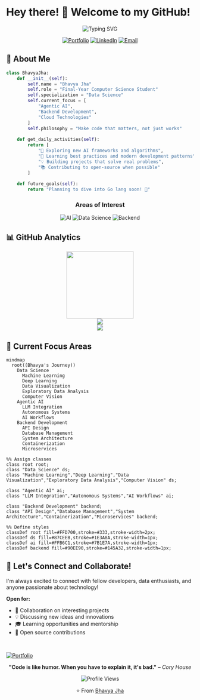 # Hey there! 👋 Welcome to my GitHub!

<div align="center">
  <img src="https://readme-typing-svg.herokuapp.com?font=Fira+Code&weight=600&size=28&pause=500&color=6C8AE4&background=0B0F1900&center=true&vCenter=true&width=600&lines=I'm+Bhavya+Jha;Final-Year+CS+Student;AI+%26+Backend+Explorer" alt="Typing SVG" />
</div>

<div align="center">
  
  [![Portfolio](https://img.shields.io/badge/Portfolio-FF5722?style=for-the-badge&logo=todoist&logoColor=white)](https://my-portfolio-5rq6-delta.vercel.app/)
  [![LinkedIn](https://img.shields.io/badge/LinkedIn-0077B5?style=for-the-badge&logo=linkedin&logoColor=white)](https://www.linkedin.com/in/bhavya-jha-52461b250/)
  [![Email](https://img.shields.io/badge/Gmail-D14836?style=for-the-badge&logo=gmail&logoColor=white)](mailto:bhavyajha1404@gmail.com)
  
</div>


## 🚀 About Me

```python
class BhavyaJha:
    def __init__(self):
        self.name = "Bhavya Jha"
        self.role = "Final-Year Computer Science Student"
        self.specialization = "Data Science"
        self.current_focus = [
            "Agentic AI", 
            "Backend Development", 
            "Cloud Technologies"
        ]
        self.philosophy = "Make code that matters, not just works"
        
    def get_daily_activities(self):
        return [
            "🔭 Exploring new AI frameworks and algorithms",
            "🌱 Learning best practices and modern development patterns",
            "💡 Building projects that solve real problems",
            "📚 Contributing to open-source when possible"
        ]
        
    def future_goals(self):
        return "Planning to dive into Go lang soon! 🐹"
```

<div align="center">

### Areas of Interest
![AI](https://img.shields.io/badge/Artificial_Intelligence-4285F4?style=for-the-badge&logo=google-assistant&logoColor=white)
![Data Science](https://img.shields.io/badge/Data_Science-FF6B6B?style=for-the-badge&logo=kaggle&logoColor=white)
![Backend](https://img.shields.io/badge/Backend_Development-4CAF50?style=for-the-badge&logo=node.js&logoColor=white)

</div>

## 📊 GitHub Analytics

<div align="center">
  <img height="180em" src="https://github-readme-stats.vercel.app/api/top-langs/?username=04bhavyaa&layout=compact&langs_count=8&theme=tokyonight"/>
</div>

<div align="center">
  <img src="https://github-readme-activity-graph.vercel.app/graph?username=04bhavyaa&theme=tokyo-night&bg_color=1a1b27&color=70a5fd&line=70a5fd&point=bf91f3&area=true&hide_border=true" />
</div>

<div align="center">
  <img src="https://github-profile-trophy.vercel.app/?username=04bhavyaa&theme=tokyonight&no-frame=true&no-bg=true&margin-w=4" />
</div>

## 🎯 Current Focus Areas

```mermaid
mindmap
  root((Bhavya's Journey))
    Data Science
      Machine Learning
      Deep Learning
      Data Visualization
      Exploratory Data Analysis
      Computer Vision
    Agentic AI
      LLM Integration
      Autonomous Systems
      AI Workflows
    Backend Development
      API Design
      Database Management
      System Architecture
      Containerization
      Microservices

%% Assign classes
class root root;
class "Data Science" ds;
class "Machine Learning","Deep Learning","Data Visualization","Exploratory Data Analysis","Computer Vision" ds;

class "Agentic AI" ai;
class "LLM Integration","Autonomous Systems","AI Workflows" ai;

class "Backend Development" backend;
class "API Design","Database Management","System Architecture","Containerization","Microservices" backend;

%% Define styles
classDef root fill=#FFD700,stroke=#333,stroke-width=2px;
classDef ds fill=#87CEEB,stroke=#1E3A8A,stroke-width=1px;
classDef ai fill=#FFB6C1,stroke=#7B1E7A,stroke-width=1px;
classDef backend fill=#90EE90,stroke=#145A32,stroke-width=1px;
```

## 🤝 Let's Connect and Collaborate!

  
  I'm always excited to connect with fellow developers, data enthusiasts, and anyone passionate about technology!
  
  **Open for:**
  - 🤝 Collaboration on interesting projects
  - 💡 Discussing new ideas and innovations
  - 🎓 Learning opportunities and mentorship
  - 🚀 Open source contributions
  
  <br/>
  
  [![Portfolio](https://img.shields.io/badge/Check_out_my_Portfolio-FF5722?style=for-the-badge&logo=todoist&logoColor=white)](https://my-portfolio-5rq6-delta.vercel.app/)
  

<div align="center">
  
  **"Code is like humor. When you have to explain it, it's bad."** *– Cory House*
  
</div>

<div align="center">
  <img src="https://komarev.com/ghpvc/?username=04bhavyaa&label=Profile%20views&color=0e75b6&style=flat" alt="Profile Views" />
  
  ⭐️ From [Bhavya Jha](https://github.com/04bhavyaa)
</div>
